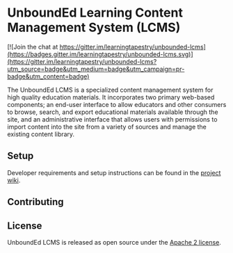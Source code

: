 # UnboundEd Learning Content Management System (LCMS)

[![Join the chat at https://gitter.im/learningtapestry/unbounded-lcms](https://badges.gitter.im/learningtapestry/unbounded-lcms.svg)](https://gitter.im/learningtapestry/unbounded-lcms?utm_source=badge&utm_medium=badge&utm_campaign=pr-badge&utm_content=badge)

The UnboundEd LCMS is a specialized content management system for high quality
education materials. It incorporates two primary web-based components; an end-user interface to allow educators and other consumers to browse, search, and export educational materials available through the site, and an administrative interface that allows users with permissions to import content into the site from a variety of sources and manage the existing content library.

## Setup
Developer requirements and setup instructions can be found in the [project wiki](https://github.com/learningtapestry/unbounded-lcms/wiki/Setup-Instructions).

## Contributing

## License
UnboundEd LCMS is released as open source under the [Apache 2 license](LICENSE.md).
